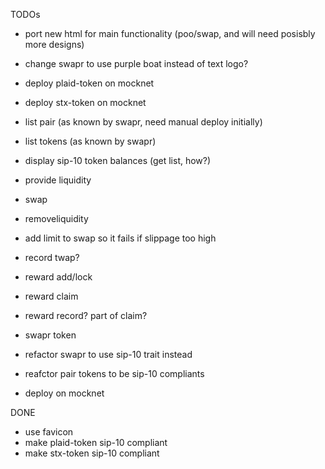 TODOs
- port new html for main functionality (poo/swap, and will need posisbly more designs)
- change swapr to use purple boat instead of text logo?
- deploy plaid-token on mocknet
- deploy stx-token on mocknet
- list pair (as known by swapr, need manual deploy initially)
- list tokens (as known by swapr)
- display sip-10 token balances (get list, how?)
- provide liquidity
- swap
- removeliquidity

- add limit to swap so it fails if slippage too high
- record twap?

- reward add/lock
- reward claim
- reward record?  part of claim?
- swapr token

- refactor swapr to use sip-10 trait instead
- reafctor pair tokens to be sip-10 compliants

- deploy on mocknet

DONE
+ use favicon
+ make plaid-token sip-10 compliant
+ make stx-token sip-10 compliant
